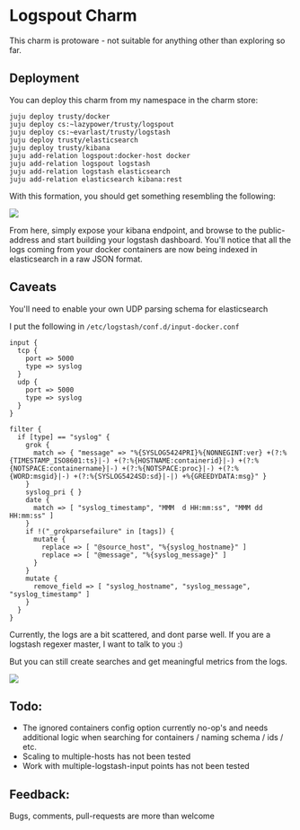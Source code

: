 # Logspout Charm

This charm is protoware - not suitable for anything other than exploring so far.



Deployment
----------


You can deploy this charm from my namespace in the charm store:

    juju deploy trusty/docker
    juju deploy cs:~lazypower/trusty/logspout
    juju deploy cs:~evarlast/trusty/logstash
    juju deploy trusty/elasticsearch
    juju deploy trusty/kibana
    juju add-relation logspout:docker-host docker
    juju add-relation logspout logstash
    juju add-relation logstash elasticsearch
    juju add-relation elasticsearch kibana:rest


With this formation, you should get something resembling the following:

![](http://i.imgur.com/t8vJwSJ.png)


From here, simply expose your kibana endpoint, and browse to the public-address
and start building your logstash dashboard. You'll notice that all the logs
coming from your docker containers are now being indexed in elasticsearch
in a raw JSON format.


Caveats
-------

You'll need to enable your own UDP parsing schema for elasticsearch

I put the following in `/etc/logstash/conf.d/input-docker.conf`

    input {
      tcp {
        port => 5000
        type => syslog
      }
      udp {
        port => 5000
        type => syslog
      }
    }

    filter {
      if [type] == "syslog" {
        grok {
          match => { "message" => "%{SYSLOG5424PRI}%{NONNEGINT:ver} +(?:%{TIMESTAMP_ISO8601:ts}|-) +(?:%{HOSTNAME:containerid}|-) +(?:%{NOTSPACE:containername}|-) +(?:%{NOTSPACE:proc}|-) +(?:%{WORD:msgid}|-) +(?:%{SYSLOG5424SD:sd}|-|) +%{GREEDYDATA:msg}" }
        }
        syslog_pri { }
        date {
          match => [ "syslog_timestamp", "MMM  d HH:mm:ss", "MMM dd HH:mm:ss" ]
        }
        if !("_grokparsefailure" in [tags]) {
          mutate {
            replace => [ "@source_host", "%{syslog_hostname}" ]
            replace => [ "@message", "%{syslog_message}" ]
          }
        }
        mutate {
          remove_field => [ "syslog_hostname", "syslog_message", "syslog_timestamp" ]
        }
      }
    }

Currently, the logs are a bit scattered, and dont parse well. If you are a logstash regexer master, I want to talk to you :)

But you can still create searches and get meaningful metrics from the logs.

![](http://i.imgur.com/RhdnRvd.png)


Todo:
------

- The ignored containers config option currently no-op's and needs additional logic when searching for containers / naming schema / ids / etc.
- Scaling to multiple-hosts has not been tested
- Work with multiple-logstash-input points has not been tested


Feedback:
--------

Bugs, comments, pull-requests are more than welcome
